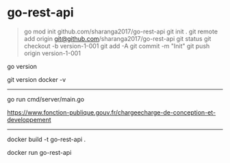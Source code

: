 # go-rest-api


> go mod init github.com/sharanga2017/go-rest-api
> git init .
> git remote add origin git@github.com/sharanga2017/go-rest-api
> git status
> git checkout -b version-1-001
> git add -A
> git commit -m "Init"
> git push origin version-1-001



go version 

git version
docker -v

--------------------

go run cmd/server/main.go


https://www.fonction-publique.gouv.fr/chargeecharge-de-conception-et-developpement


--------------------

docker build -t go-rest-api .

docker run go-rest-api